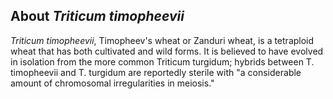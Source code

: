**About *Triticum timopheevii***
-------------------------
*Triticum timopheevii*, Timopheev's wheat or Zanduri wheat, is a tetraploid wheat that has both cultivated and wild forms. It is believed to have evolved in isolation from the more common Triticum turgidum; hybrids between T. timopheevii and T. turgidum are reportedly sterile with "a considerable amount of chromosomal irregularities in meiosis."
